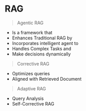 # RAG

> Agentic RAG

- Is a framework that
- Enhances Traditional RAG by
- Incorporates intelligent agent to
- Handles Complex Tasks and
- Make decisions dynamically

> Corrective RAG 
- Optimizes queries   
- Aligned with Retrieved Document

> Adaptive RAG
- Query Analysis
- Self-Corrective RAG
